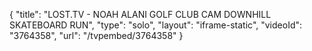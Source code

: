 {
    "title": "LOST.TV - NOAH ALANI GOLF CLUB CAM DOWNHILL SKATEBOARD RUN",
    "type": "solo",
    "layout": "iframe-static",
    "videoId": "3764358",
    "url": "\/tvpembed\/3764358"
}